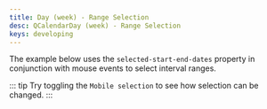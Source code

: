 ```yaml
---
title: Day (week) - Range Selection
desc: QCalendarDay (week) - Range Selection
keys: developing
---
```

The example below uses the `selected-start-end-dates` property in conjunction with mouse events to select interval ranges.

::: tip
Try toggling the `Mobile selection` to see how selection can be changed.
:::

<example-viewer
  title="Range Selection"
  file="WeekSelection"
  codepen-title="QCalendarDay"
/>
